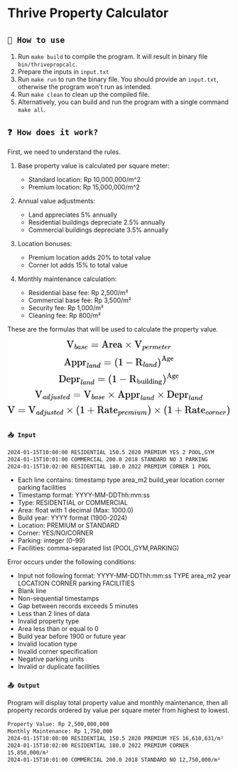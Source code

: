 # Thrive Property Calculator


## `🚀 How to use`

1. Run `make build` to compile the program. It will result in binary file `bin/thrivepropcalc`.
2. Prepare the inputs in `input.txt`
3. Run `make run` to run the binary file. You should provide an `input.txt`, otherwise the program won't run as intended.
4. Run `make clean` to clean up the compiled file.
5. Alternatively, you can build and run the program with a single command `make all`.


## `❓ How does it work?`

First, we need to understand the rules.

1. Base property value is calculated per square meter:
   - Standard location: Rp 10,000,000/m^2
   - Premium location: Rp 15,000,000/m^2

2. Annual value adjustments:
   - Land appreciates 5% annually
   - Residential buildings depreciate 2.5% annually
   - Commercial buildings depreciate 3.5% annually

3. Location bonuses:
   - Premium location adds 20% to total value
   - Corner lot adds 15% to total value

5. Monthly maintenance calculation:
   - Residential base fee: Rp 2,500/m²
   - Commercial base fee: Rp 3,500/m²
   - Security fee: Rp 1,000/m²
   - Cleaning fee: Rp 800/m²

These are the formulas that will be used to calculate the property value.

![Calculation Formulas](public/formulas.png)

### `📥 Input`

```
2024-01-15T10:00:00 RESIDENTIAL 150.5 2020 PREMIUM YES 2 POOL,GYM
2024-01-15T10:01:00 COMMERCIAL 200.0 2018 STANDARD NO 3 PARKING
2024-01-15T10:02:00 RESIDENTIAL 180.0 2022 PREMIUM CORNER 1 POOL
```

- Each line contains: timestamp type area_m2 build_year location corner parking facilities
- Timestamp format: YYYY-MM-DDThh:mm:ss
- Type: RESIDENTIAL or COMMERCIAL
- Area: float with 1 decimal (Max: 1000.0)
- Build year: YYYY format (1900-2024)
- Location: PREMIUM or STANDARD
- Corner: YES/NO/CORNER
- Parking: integer (0-99)
- Facilities: comma-separated list (POOL,GYM,PARKING)

Error occurs under the following conditions:
- Input not following format: YYYY-MM-DDThh:mm:ss TYPE area_m2 year LOCATION CORNER parking FACILITIES
- Blank line
- Non-sequential timestamps
- Gap between records exceeds 5 minutes
- Less than 2 lines of data
- Invalid property type
- Area less than or equal to 0
- Build year before 1900 or future year
- Invalid location type
- Invalid corner specification
- Negative parking units
- Invalid or duplicate facilities

### `📤 Output`
Program will display total property value and monthly maintenance, then all property records ordered by value per square meter from highest to lowest.
```
Property Value: Rp 2,500,000,000
Monthly Maintenance: Rp 1,750,000
2024-01-15T10:00:00 RESIDENTIAL 150.5 2020 PREMIUM YES 16,610,631/m²
2024-01-15T10:02:00 RESIDENTIAL 180.0 2022 PREMIUM CORNER 15,850,000/m²
2024-01-15T10:01:00 COMMERCIAL 200.0 2018 STANDARD NO 12,750,000/m²
```
